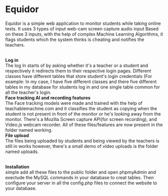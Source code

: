 # Equidor
Equidor is a simple web application to monitor students while taking online tests. It uses 3 types of input  web-cam screen capture audio input Based on these 3 inputs, with the help of complex Machine Learning Algorithms, it flags students which the system thinks is cheating and notifies the teachers.<br><br>

**Log in**<br>
The log In starts of by asking whether it's a teacher or a student and respectively it redirects them to their respective login pages.
Different classes have different tables that store student's login credentials (For example: In my case, I have five different classes and there five different tables in my database for students log in and one single table common for all the teacher's login.<br>
**Face tracking AI and recording features**<br>
The Face tracking models were made and trained with the help of teachablemachine.com and it classifies the student as copying when the student is not present in front of the monitor or he's looking away from the monitor. There's a Mozilla Screen capture API(for screen recording), and Video.js webcam recorder. All of these files/features are now present in the folder named working.<br>
**File upload**<br>
The files being uploaded by students and being viewed by the teachers is still in works however, there's a small demo of video uploads is the folder named uploads.<br><br>

**Installation**<br>
simple add all these files to the public folder and open phpmyAdmin and exectude the MySQL commands in your database to creat tables. Then configure your server in all the config.php files to connect the website to your database. 

